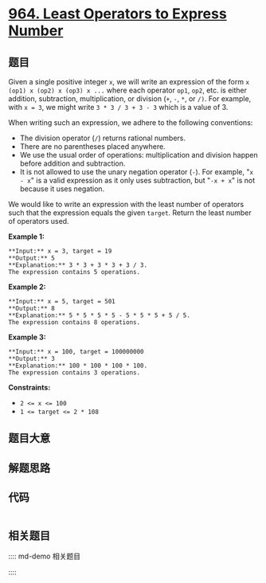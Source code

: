 # [964. Least Operators to Express Number](https://leetcode.com/problems/least-operators-to-express-number)

## 题目

Given a single positive integer `x`, we will write an expression of the form
`x (op1) x (op2) x (op3) x ...` where each operator `op1`, `op2`, etc. is
either addition, subtraction, multiplication, or division (`+`, `-`, `*`, or
`/)`. For example, with `x = 3`, we might write `3 * 3 / 3 + 3 - 3` which is a
value of 3.

When writing such an expression, we adhere to the following conventions:

  * The division operator (`/`) returns rational numbers.
  * There are no parentheses placed anywhere.
  * We use the usual order of operations: multiplication and division happen before addition and subtraction.
  * It is not allowed to use the unary negation operator (`-`). For example, "`x - x`" is a valid expression as it only uses subtraction, but "`-x + x`" is not because it uses negation.

We would like to write an expression with the least number of operators such
that the expression equals the given `target`. Return the least number of
operators used.



**Example 1:**

    
    
    **Input:** x = 3, target = 19
    **Output:** 5
    **Explanation:** 3 * 3 + 3 * 3 + 3 / 3.
    The expression contains 5 operations.
    

**Example 2:**

    
    
    **Input:** x = 5, target = 501
    **Output:** 8
    **Explanation:** 5 * 5 * 5 * 5 - 5 * 5 * 5 + 5 / 5.
    The expression contains 8 operations.
    

**Example 3:**

    
    
    **Input:** x = 100, target = 100000000
    **Output:** 3
    **Explanation:** 100 * 100 * 100 * 100.
    The expression contains 3 operations.
    



**Constraints:**

  * `2 <= x <= 100`
  * `1 <= target <= 2 * 108`


## 题目大意

## 解题思路

## 代码

```javascript

```

## 相关题目

:::: md-demo 相关题目

::::

